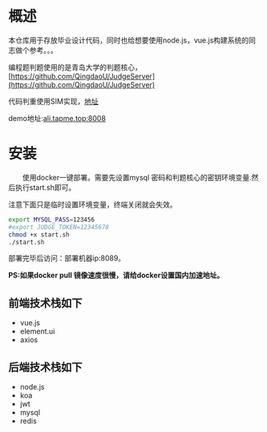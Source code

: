 # 概述

本仓库用于存放毕业设计代码，同时也给想要使用node.js，vue.js构建系统的同志做个参考。。。

编程题判题使用的是青岛大学的判题核心，[https://github.com/QingdaoU/JudgeServer](https://github.com/QingdaoU/JudgeServer)

代码判重使用SIM实现，[地址](https://dickgrune.com/Programs/similarity_tester/)

demo地址:[ali.tapme.top:8008](http://ali.tapme.top:8008)

# 安装

&emsp;&emsp;使用docker一键部署。需要先设置mysql 密码和判题核心的密钥环境变量.然后执行start.sh即可。

注意下面只是临时设置环境变量，终端关闭就会失效。

```bash
export MYSQL_PASS=123456
#export JUDGE_TOKEN=12345678
chmod +x start.sh
./start.sh
```
部署完毕后访问：部署机器ip:8089。

**PS:如果docker pull 镜像速度很慢，请给docker设置国内加速地址。**

## 前端技术栈如下

- vue.js
- element.ui
- axios

## 后端技术栈如下

- node.js
- koa
- jwt
- mysql
- redis
